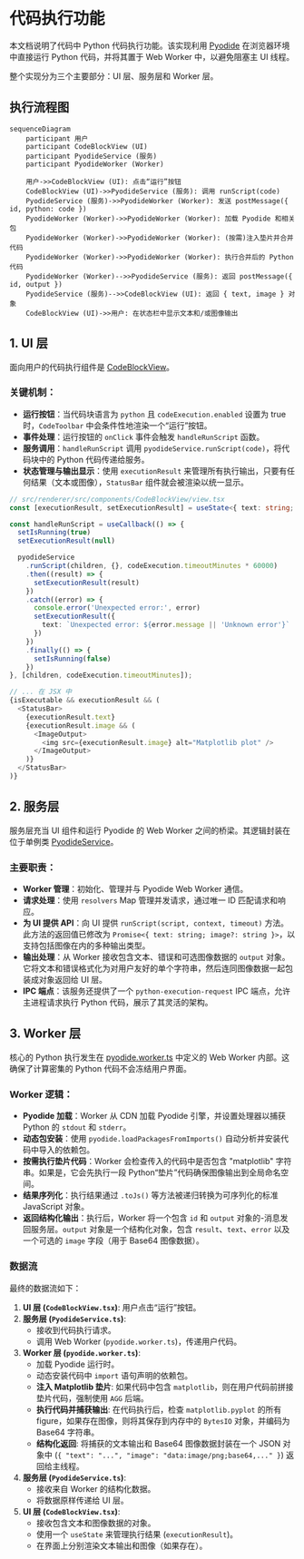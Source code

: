 # 代码执行功能

本文档说明了代码中 Python 代码执行功能。该实现利用 [Pyodide][pyodide-link] 在浏览器环境中直接运行 Python 代码，并将其置于 Web Worker 中，以避免阻塞主 UI 线程。

整个实现分为三个主要部分：UI 层、服务层和 Worker 层。

## 执行流程图

```mermaid
sequenceDiagram
    participant 用户
    participant CodeBlockView (UI)
    participant PyodideService (服务)
    participant PyodideWorker (Worker)

    用户->>CodeBlockView (UI): 点击“运行”按钮
    CodeBlockView (UI)->>PyodideService (服务): 调用 runScript(code)
    PyodideService (服务)->>PyodideWorker (Worker): 发送 postMessage({ id, python: code })
    PyodideWorker (Worker)->>PyodideWorker (Worker): 加载 Pyodide 和相关包
    PyodideWorker (Worker)->>PyodideWorker (Worker): (按需)注入垫片并合并代码
    PyodideWorker (Worker)->>PyodideWorker (Worker): 执行合并后的 Python 代码
    PyodideWorker (Worker)-->>PyodideService (服务): 返回 postMessage({ id, output })
    PyodideService (服务)-->>CodeBlockView (UI): 返回 { text, image } 对象
    CodeBlockView (UI)->>用户: 在状态栏中显示文本和/或图像输出
```

## 1. UI 层

面向用户的代码执行组件是 [CodeBlockView][codeblock-view-link]。

### 关键机制：

- **运行按钮**：当代码块语言为 `python` 且 `codeExecution.enabled` 设置为 true 时，`CodeToolbar` 中会条件性地渲染一个“运行”按钮。
- **事件处理**：运行按钮的 `onClick` 事件会触发 `handleRunScript` 函数。
- **服务调用**：`handleRunScript` 调用 `pyodideService.runScript(code)`，将代码块中的 Python 代码传递给服务。
- **状态管理与输出显示**：使用 `executionResult` 来管理所有执行输出，只要有任何结果（文本或图像），`StatusBar` 组件就会被渲染以统一显示。

```typescript
// src/renderer/src/components/CodeBlockView/view.tsx
const [executionResult, setExecutionResult] = useState<{ text: string; image?: string } | null>(null)

const handleRunScript = useCallback(() => {
  setIsRunning(true)
  setExecutionResult(null)

  pyodideService
    .runScript(children, {}, codeExecution.timeoutMinutes * 60000)
    .then((result) => {
      setExecutionResult(result)
    })
    .catch((error) => {
      console.error('Unexpected error:', error)
      setExecutionResult({
        text: `Unexpected error: ${error.message || 'Unknown error'}`
      })
    })
    .finally(() => {
      setIsRunning(false)
    })
}, [children, codeExecution.timeoutMinutes]);

// ... 在 JSX 中
{isExecutable && executionResult && (
  <StatusBar>
    {executionResult.text}
    {executionResult.image && (
      <ImageOutput>
        <img src={executionResult.image} alt="Matplotlib plot" />
      </ImageOutput>
    )}
  </StatusBar>
)}
```

## 2. 服务层

服务层充当 UI 组件和运行 Pyodide 的 Web Worker 之间的桥梁。其逻辑封装在位于单例类 [PyodideService][pyodide-service-link]。

### 主要职责：

- **Worker 管理**：初始化、管理并与 Pyodide Web Worker 通信。
- **请求处理**：使用 `resolvers` Map 管理并发请求，通过唯一 ID 匹配请求和响应。
- **为 UI 提供 API**：向 UI 提供 `runScript(script, context, timeout)` 方法。此方法的返回值已修改为 `Promise<{ text: string; image?: string }>`，以支持包括图像在内的多种输出类型。
- **输出处理**：从 Worker 接收包含文本、错误和可选图像数据的 `output` 对象。它将文本和错误格式化为对用户友好的单个字符串，然后连同图像数据一起包装成对象返回给 UI 层。
- **IPC 端点**：该服务还提供了一个 `python-execution-request` IPC 端点，允许主进程请求执行 Python 代码，展示了其灵活的架构。

## 3. Worker 层

核心的 Python 执行发生在 [pyodide.worker.ts][pyodide-worker-link] 中定义的 Web Worker 内部。这确保了计算密集的 Python 代码不会冻结用户界面。

### Worker 逻辑：

- **Pyodide 加载**：Worker 从 CDN 加载 Pyodide 引擎，并设置处理器以捕获 Python 的 `stdout` 和 `stderr`。
- **动态包安装**：使用 `pyodide.loadPackagesFromImports()` 自动分析并安装代码中导入的依赖包。
- **按需执行垫片代码**：Worker 会检查传入的代码中是否包含 "matplotlib" 字符串。如果是，它会先执行一段 Python“垫片”代码确保图像输出到全局命名空间。
- **结果序列化**：执行结果通过 `.toJs()` 等方法被递归转换为可序列化的标准 JavaScript 对象。
- **返回结构化输出**：执行后，Worker 将一个包含 `id` 和 `output` 对象的-消息发回服务层。`output` 对象是一个结构化对象，包含 `result`、`text`、`error` 以及一个可选的 `image` 字段（用于 Base64 图像数据）。

### 数据流

最终的数据流如下：

1.  **UI 层 (`CodeBlockView.tsx`)**: 用户点击“运行”按钮。
2.  **服务层 (`PyodideService.ts`)**:
    - 接收到代码执行请求。
    - 调用 Web Worker (`pyodide.worker.ts`)，传递用户代码。
3.  **Worker 层 (`pyodide.worker.ts`)**:
    - 加载 Pyodide 运行时。
    - 动态安装代码中 `import` 语句声明的依赖包。
    - **注入 Matplotlib 垫片**: 如果代码中包含 `matplotlib`，则在用户代码前拼接垫片代码，强制使用 `AGG` 后端。
    - **执行代码并捕获输出**: 在代码执行后，检查 `matplotlib.pyplot` 的所有 figure，如果存在图像，则将其保存到内存中的 `BytesIO` 对象，并编码为 Base64 字符串。
    - **结构化返回**: 将捕获的文本输出和 Base64 图像数据封装在一个 JSON 对象中 (`{ "text": "...", "image": "data:image/png;base64,..." }`) 返回给主线程。
4.  **服务层 (`PyodideService.ts`)**:
    - 接收来自 Worker 的结构化数据。
    - 将数据原样传递给 UI 层。
5.  **UI 层 (`CodeBlockView.tsx`)**:
    - 接收包含文本和图像数据的对象。
    - 使用一个 `useState` 来管理执行结果 (`executionResult`)。
    - 在界面上分别渲染文本输出和图像（如果存在）。

<!-- Link Definitions -->

[pyodide-link]: https://pyodide.org/
[codeblock-view-link]: /src/renderer/src/components/CodeBlockView/view.tsx
[pyodide-service-link]: /src/renderer/src/services/PyodideService.ts
[pyodide-worker-link]: /src/renderer/src/workers/pyodide.worker.ts
